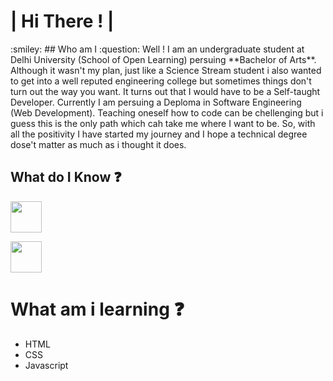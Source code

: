 <h1 style="test-align: center">| Hi There ! |</h1> :smiley:
## Who am I :question:
Well ! I am an undergraduate student at Delhi University (School of Open Learning) persuing **Bachelor of Arts**. Although it wasn't my plan, just like a Science Stream student i also wanted to get into a well reputed engineering college but sometimes things don't turn out the way you want. It turns out that I would have to be a Self-taught Developer. Currently I am persuing a Deploma in Software Engineering (Web Development). Teaching oneself how to code can be chellenging but i guess this is the only path which cah take me where I want to be. So, with all the positivity I have started my journey and I hope a technical degree dose't matter as much as i thought it does.

## What do I Know :question:

<p><img src="https://www.flaticon.com/svg/static/icons/svg/2111/2111425.svg" length=50px; height="50px">

<img src="https://camo.githubusercontent.com/790c54976ef6e16883aae6dc36b157254e4bf27e/68747470733a2f2f75706c6f61642e77696b696d656469612e6f72672f77696b6970656469612f636f6d6d6f6e732f7468756d622f312f31382f49534f5f432532422532425f4c6f676f2e7376672f3132303070782d49534f5f432532422532425f4c6f676f2e7376672e706e67" length=50px; height="50px"></p>

# What am i learning :question:

- HTML
- CSS
- Javascript
